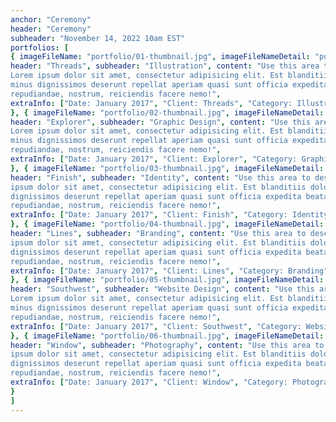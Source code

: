```yaml
---
anchor: "Ceremony"
header: "Ceremony"
subheader: "November 14, 2022 10am EST"
portfolios: [
{ imageFileName: "portfolio/01-thumbnail.jpg", imageFileNameDetail: "portfolio/01-full.jpg",
header: "Threads", subheader: "Illustration", content: "Use this area to describe your project.
Lorem ipsum dolor sit amet, consectetur adipisicing elit. Est blanditiis dolorem culpa incidunt
minus dignissimos deserunt repellat aperiam quasi sunt officia expedita beatae cupiditate, maiores
repudiandae, nostrum, reiciendis facere nemo!",
extraInfo: ["Date: January 2017", "Client: Threads", "Category: Illustration"]
}, { imageFileName: "portfolio/02-thumbnail.jpg", imageFileNameDetail: "portfolio/02-full.jpg",
header: "Explorer", subheader: "Graphic Design", content: "Use this area to describe your project.
Lorem ipsum dolor sit amet, consectetur adipisicing elit. Est blanditiis dolorem culpa incidunt
minus dignissimos deserunt repellat aperiam quasi sunt officia expedita beatae cupiditate, maiores
repudiandae, nostrum, reiciendis facere nemo!",
extraInfo: ["Date: January 2017", "Client: Explorer", "Category: Graphic Design"]
}, { imageFileName: "portfolio/03-thumbnail.jpg", imageFileNameDetail: "portfolio/03-full.jpg",
header: "Finish", subheader: "Identity", content: "Use this area to describe your project. Lorem
ipsum dolor sit amet, consectetur adipisicing elit. Est blanditiis dolorem culpa incidunt minus
dignissimos deserunt repellat aperiam quasi sunt officia expedita beatae cupiditate, maiores
repudiandae, nostrum, reiciendis facere nemo!",
extraInfo: ["Date: January 2017", "Client: Finish", "Category: Identity"]
}, { imageFileName: "portfolio/04-thumbnail.jpg", imageFileNameDetail: "portfolio/04-full.jpg",
header: "Lines", subheader: "Branding", content: "Use this area to describe your project. Lorem
ipsum dolor sit amet, consectetur adipisicing elit. Est blanditiis dolorem culpa incidunt minus
dignissimos deserunt repellat aperiam quasi sunt officia expedita beatae cupiditate, maiores
repudiandae, nostrum, reiciendis facere nemo!",
extraInfo: ["Date: January 2017", "Client: Lines", "Category: Branding"]
}, { imageFileName: "portfolio/05-thumbnail.jpg", imageFileNameDetail: "portfolio/05-full.jpg",
header: "Southwest", subheader: "Website Design", content: "Use this area to describe your project.
Lorem ipsum dolor sit amet, consectetur adipisicing elit. Est blanditiis dolorem culpa incidunt
minus dignissimos deserunt repellat aperiam quasi sunt officia expedita beatae cupiditate, maiores
repudiandae, nostrum, reiciendis facere nemo!",
extraInfo: ["Date: January 2017", "Client: Southwest", "Category: Website Design"]
}, { imageFileName: "portfolio/06-thumbnail.jpg", imageFileNameDetail: "portfolio/06-full.jpg",
header: "Window", subheader: "Photography", content: "Use this area to describe your project. Lorem
ipsum dolor sit amet, consectetur adipisicing elit. Est blanditiis dolorem culpa incidunt minus
dignissimos deserunt repellat aperiam quasi sunt officia expedita beatae cupiditate, maiores
repudiandae, nostrum, reiciendis facere nemo!",
extraInfo: ["Date: January 2017", "Client: Window", "Category: Photography"]
}
]
---
```

